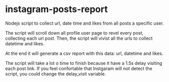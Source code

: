 # instagram-posts-report
Nodejs script to collect url, date time and likes from all posts a specific user.

The script will scroll down all profile user page to revel every post, collecting each url post. Then, the script will vivist all the urls to collect datetime and likes.

At the end it will generate a csv report with this data: url, datetime and likes.

The script will take a lot o time to finish because it have a 1.5s delay visiting each post link.
If you feel confortable that Instgaram will not detect the script, you could change the delay_visit variable.

